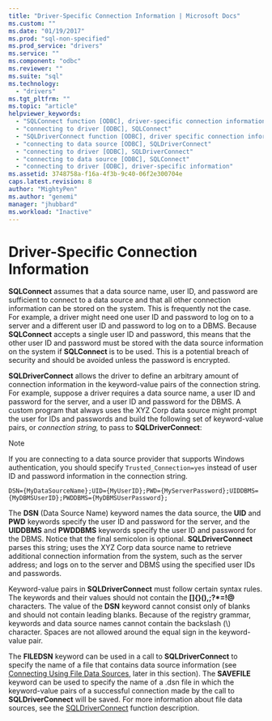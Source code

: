 ```yaml
---
title: "Driver-Specific Connection Information | Microsoft Docs"
ms.custom: ""
ms.date: "01/19/2017"
ms.prod: "sql-non-specified"
ms.prod_service: "drivers"
ms.service: ""
ms.component: "odbc"
ms.reviewer: ""
ms.suite: "sql"
ms.technology: 
  - "drivers"
ms.tgt_pltfrm: ""
ms.topic: "article"
helpviewer_keywords: 
  - "SQLConnect function [ODBC], driver-specific connection information"
  - "connecting to driver [ODBC], SQLConnect"
  - "SQLDriverConnect function [ODBC], driver specific connection information"
  - "connecting to data source [ODBC], SQLDriverConnect"
  - "connecting to driver [ODBC], SQLDriverConnect"
  - "connecting to data source [ODBC], SQLConnect"
  - "connecting to driver [ODBC], driver-specific information"
ms.assetid: 3748758a-f16a-4f3b-9c40-06f2e300704e
caps.latest.revision: 8
author: "MightyPen"
ms.author: "genemi"
manager: "jhubbard"
ms.workload: "Inactive"
---
```

# Driver-Specific Connection Information
**SQLConnect** assumes that a data source name, user ID, and password are sufficient to connect to a data source and that all other connection information can be stored on the system. This is frequently not the case. For example, a driver might need one user ID and password to log on to a server and a different user ID and password to log on to a DBMS. Because **SQLConnect** accepts a single user ID and password, this means that the other user ID and password must be stored with the data source information on the system if **SQLConnect** is to be used. This is a potential breach of security and should be avoided unless the password is encrypted.  
  
 **SQLDriverConnect** allows the driver to define an arbitrary amount of connection information in the keyword-value pairs of the connection string. For example, suppose a driver requires a data source name, a user ID and password for the server, and a user ID and password for the DBMS. A custom program that always uses the XYZ Corp data source might prompt the user for IDs and passwords and build the following set of keyword-value pairs, or *connection string,* to pass to **SQLDriverConnect**:  
  
> [!NOTE]  
>  If you are connecting to a data source provider that supports Windows authentication, you should specify `Trusted_Connection=yes` instead of user ID and password information in the connection string.  
  
```  
DSN={MyDataSourceName};UID={MyUserID};PWD={MyServerPassword};UIDDBMS={MyDBMSUserID};PWDDBMS={MyDBMSUserPassword};  
```  
  
 The **DSN** (Data Source Name) keyword names the data source, the **UID** and **PWD** keywords specify the user ID and password for the server, and the **UIDDBMS** and **PWDDBMS** keywords specify the user ID and password for the DBMS. Notice that the final semicolon is optional. **SQLDriverConnect** parses this string; uses the XYZ Corp data source name to retrieve additional connection information from the system, such as the server address; and logs on to the server and DBMS using the specified user IDs and passwords.  
  
 Keyword-value pairs in **SQLDriverConnect** must follow certain syntax rules. The keywords and their values should not contain the **[]{}(),;?\*=!@** characters. The value of the **DSN** keyword cannot consist only of blanks and should not contain leading blanks. Because of the registry grammar, keywords and data source names cannot contain the backslash (\\) character. Spaces are not allowed around the equal sign in the keyword-value pair.  
  
 The **FILEDSN** keyword can be used in a call to **SQLDriverConnect** to specify the name of a file that contains data source information (see [Connecting Using File Data Sources](../../../odbc/reference/develop-app/connecting-using-file-data-sources.md), later in this section). The **SAVEFILE** keyword can be used to specify the name of a .dsn file in which the keyword-value pairs of a successful connection made by the call to **SQLDriverConnect** will be saved. For more information about file data sources, see the [SQLDriverConnect](../../../odbc/reference/syntax/sqldriverconnect-function.md) function description.
